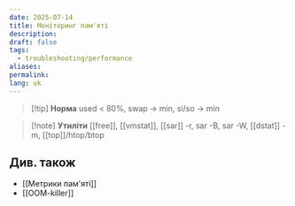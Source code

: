 ```yaml
---
date: 2025-07-14
title: Моніторинг пам'яті
description: 
draft: false
tags:
  - troubleshooting/performance
aliases: 
permalink: 
lang: uk
---
```


> [!tip] **Норма**
> used < 80%, swap → min, si/so → min

> [!note] **Утиліти**
> [[free]], [[vmstat]], [[sar]] -r, sar -B, sar -W, [[dstat]] -m, [[top]]/htop/btop

## Див. також

- [[Метрики пам'яті]]
- [[OOM-killer]]